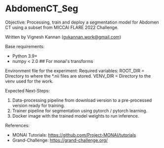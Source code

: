 # AbdomenCT_Seg
Objective: Processing, train and deploy a segmentation model for Abdomen CT using a subset from MICCAI FLARE 2022 Challenge.

Written by Vignesh Kannan (gvkannan.work@gmail.com)

Base requirements:
* Python 3.9+
* numpy < 2.0 ## For monai's transforms

Environment file for the experiment:
Required variables:
ROOT_DIR = Directory to where the *.nii files are stored.
VENV_DIR = Directory to the venv used for the work.

Expected Next-Steps:
1. Data-processing pipeline from download version to a pre-processed version ready for training.
2. Trainer pipeline for segmentation using pytorch / pytorch learning.
3. Docker image with the trained model weights to run inference.

References:
* MONAI Tutorials: https://github.com/Project-MONAI/tutorials
* Grand-Challenge: https://grand-challenge.org/